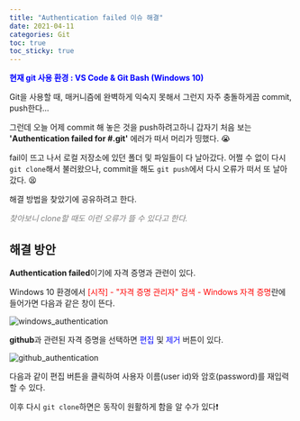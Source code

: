 ```yaml
---
title: "Authentication failed 이슈 해결"
date: 2021-04-11
categories: Git
toc: true
toc_sticky: true
---
```


<span style="color:blue">**현재 git 사용 환경 : VS Code & Git Bash (Windows 10)**</span>

Git을 사용할 때, 매커니즘에 완벽하게 익숙지 못해서 그런지 자주 충돌하게끔 commit, push한다...

그런데 오늘 어제 commit 해 놓은 것을 push하려고하니 갑자기 처음 보는 **'Authentication failed for #.git'** 에러가 떠서 머리가 띵했다. :sob:

 fail이 뜨고 나서 로컬 저장소에 있던 폴더 및 파일들이 다 날아갔다. 어쩔 수 없이 다시 `git clone`해서 불러왔으나, commit을 해도 `git push`에서 다시 오류가 떠서 또 날아갔다. :tired_face:

해결 방법을 찾았기에 공유하려고 한다.

<span style="color:grey">*찾아보니 clone할 때도 이런 오류가 뜰 수 있다고 한다.*</span>


## 해결 방안

**Authentication failed**이기에 자격 증명과 관련이 있다.

Windows 10 환경에서 <span style="color:red">[시작] - "자격 증명 관리자" 검색 - Windows 자격 증명</span>란에 들어가면 다음과 같은 창이 뜬다.

![windows_authentication](https://user-images.githubusercontent.com/34927658/114311759-f23dcc00-9b2a-11eb-983f-3062125d73e7.PNG)

**github**과 관련된 자격 증명을 선택하면 <span style="color:blue">편집</span> 및 <span style="color:blue">제거</span> 버튼이 있다.

![github_authentication](https://user-images.githubusercontent.com/34927658/114311757-f1a53580-9b2a-11eb-9294-a5c7134b375f.PNG)

다음과 같이 편집 버튼을 클릭하여 사용자 이름(user id)와 암호(password)를 재입력할 수 있다.

이후 다시 `git clone`하면은 동작이 원활하게 함을 알 수가 있다:exclamation: